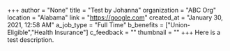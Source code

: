 +++
author = "None"
title = "Test by Johanna"
organization = "ABC Org"
location = "Alabama"
link = "https://google.com"
created_at = "January 30, 2021, 12:58 AM"
a_job_type = "Full Time"
b_benefits = ["Union-Eligible","Health Insurance"]
c_feedback = ""
thumbnail = ""
+++
Here is a test description.